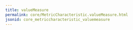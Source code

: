 ```yaml
---
title: valueMeasure
permalink: core/MetricCharacteristic.valueMeasure.html
jsonid: core_metriccharacteristic_valuemeasure
---
```

